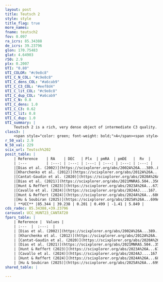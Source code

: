 ```yaml
---
layout: post
title: Teutsch 2
style: style
title_flag: true
more_names: 
fname: teutsch2
fov: 0.097
ra_icrs: 85.34388
de_icrs: 39.23796
glon: 170.75483
glat: 4.64903
r50: 2.9
plx: 0.2007
UTI: "0.80"
UTI_COLOR: "#c9e8c8"
UTI_C_N_COL: "#c9e8c8"
UTI_C_dens_COL: "#a6cab9"
UTI_C_C3_COL: "#eef8d4"
UTI_C_lit_COL: "#c9e8c8"
UTI_C_dup_COL: "#a6cab9"
UTI_C_N: 0.8
UTI_C_dens: 1.0
UTI_C_C3: 0.62
UTI_C_lit: 0.8
UTI_C_dup: 1.0
UTI_summary: |
    Teutsch 2 is a rich, very dense object of intermediate C3 quality. It is well-studied in the literature.
class3: |
    <span style="color: green; font-weight: bold;">A</span><span style="color: red; font-weight: bold;">C</span>
r_50_val: 2.9
N_50_val: 229
scix_url: Teutsch%202
posit_table: |
    | Reference    | RA    | DEC   | Plx  | pmRA  | pmDE   |  Rv  |
    | :---         | :---: | :---: | :---: | :---: | :---: | :---: |
    |[Dias et al. (2002)](https://scixplorer.org/abs/2002A%26A...389..871D) | 85.342 | 39.236 | -- | -0.74 | -0.38 | -- |
    |[Kharchenko et al. (2012)](https://scixplorer.org/abs/2012A%26A...543A.156K) | 85.35 | 39.238 | -- | -2.15 | -0.01 | -- |
    |[Cantat-Gaudin et al. (2020)](https://scixplorer.org/abs/2020A%26A...640A...1C) | 85.342 | 39.237 | 0.167 | 0.533 | -1.366 | -- |
    |[Dias et al. (2021)](https://scixplorer.org/abs/2021MNRAS.504..356D) | 85.352 | 39.236 | 0.147 | 0.544 | -1.381 | -- |
    |[Hunt & Reffert (2023)](https://scixplorer.org/abs/2023A%26A...673A.114H) | 85.343 | 39.238 | 0.185 | 0.489 | -1.434 | 2.875 |
    |[Cavallo et al. (2024)](https://scixplorer.org/abs/2024AJ....167...12C) | 85.338 | 39.241 | 0.186 | -- | -- | -- |
    |[Hunt & Reffert (2024)](https://scixplorer.org/abs/2024A%26A...686A..42H) | 85.343 | 39.238 | 0.185 | 0.489 | -1.434 | 2.875 |
    |[Hu & Soubiran (2025)](https://scixplorer.org/abs/2025A%26A...699A.246H) | 85.338 | 39.241 | -- | -- | -- | -- |
    | **UCC** |85.344 | 39.238 | 0.201 | 0.499 | -1.41 | 5.849 | 
cds_radec: 85.34388,+39.23796
carousel: UCC_HUNT23_CANTAT20
fpars_table: |
    | Reference |  Values |
    | :---  |  :---:  |
    | [Dias et al. (2002)](https://scixplorer.org/abs/2002A%26A...389..871D) | `E(B-V)=0.48, Dist=3610.0, Age=8.95` |
    | [Kharchenko et al. (2012)](https://scixplorer.org/abs/2012A%26A...543A.156K) | `e_bv=0.55, distance=3601, log_age=8.95` |
    | [Cantat-Gaudin et al. (2020)](https://scixplorer.org/abs/2020A%26A...640A...1C) | `AVNN=1.2, DMNN=13.41, AgeNN=9.2` |
    | [Dias et al. (2021)](https://scixplorer.org/abs/2021MNRAS.504..356D) | `Av=1.828, Dist=3928, logage=8.922, [Fe/H]=-0.106` |
    | [Hunt & Reffert (2023)](https://scixplorer.org/abs/2023A%26A...673A.114H) | `AV50=1.391, diffAV50=1.614, MOD50=13.204, logAge50=9.047` |
    | [Cavallo et al. (2024)](https://scixplorer.org/abs/2024AJ....167...12C) | `AV50=1.64, dMod50=12.97, logAge50=9.06, [Fe/H]50=-0.05` |
    | [Hunt & Reffert (2024)](https://scixplorer.org/abs/2024A%26A...686A..42H) | `MassJ=1004.67` |
    | [Hu & Soubiran (2025)](https://scixplorer.org/abs/2025A%26A...699A.246H) | `MA22=-0.26, MA23f=-0.46, MA23g=-0.24, MZ23=-0.55, MK24=-0.31, MF24=-0.37` |
shared_table: |
    
---
```


